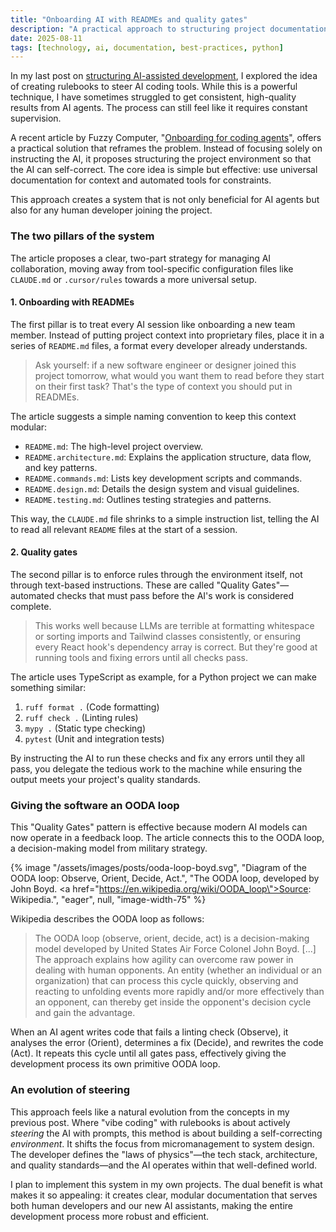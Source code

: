 ```yaml
---
title: "Onboarding AI with READMEs and quality gates"
description: "A practical approach to structuring project documentation using READMEs for context and automated checks as 'Quality Gates' to improve AI-assisted development."
date: 2025-08-11
tags: [technology, ai, documentation, best-practices, python]
---
```


In my last post on [structuring AI-assisted development](/blog/beyond-the-vibe-structuring-ai-assisted-development/), I explored the idea of creating rulebooks to steer AI coding tools. While this is a powerful technique, I have sometimes struggled to get consistent, high-quality results from AI agents. The process can still feel like it requires constant supervision.

A recent article by Fuzzy Computer, "[Onboarding for coding agents](https://www.fuzzycomputer.com/posts/onboarding)", offers a practical solution that reframes the problem. Instead of focusing solely on instructing the AI, it proposes structuring the project environment so that the AI can self-correct. The core idea is simple but effective: use universal documentation for context and automated tools for constraints.

This approach creates a system that is not only beneficial for AI agents but also for any human developer joining the project.

### The two pillars of the system

The article proposes a clear, two-part strategy for managing AI collaboration, moving away from tool-specific configuration files like `CLAUDE.md` or `.cursor/rules` towards a more universal setup.

#### 1. Onboarding with READMEs

The first pillar is to treat every AI session like onboarding a new team member. Instead of putting project context into proprietary files, place it in a series of `README.md` files, a format every developer already understands.

> Ask yourself: if a new software engineer or designer joined this project tomorrow, what would you want them to read before they start on their first task? That's the type of context you should put in READMEs.

The article suggests a simple naming convention to keep this context modular:
-   `README.md`: The high-level project overview.
-   `README.architecture.md`: Explains the application structure, data flow, and key patterns.
-   `README.commands.md`: Lists key development scripts and commands.
-   `README.design.md`: Details the design system and visual guidelines.
-   `README.testing.md`: Outlines testing strategies and patterns.

This way, the `CLAUDE.md` file shrinks to a simple instruction list, telling the AI to read all relevant `README` files at the start of a session.

#### 2. Quality gates

The second pillar is to enforce rules through the environment itself, not through text-based instructions. These are called "Quality Gates"—automated checks that must pass before the AI's work is considered complete.

> This works well because LLMs are terrible at formatting whitespace or sorting imports and Tailwind classes consistently, or ensuring every React hook's dependency array is correct. But they're good at running tools and fixing errors until all checks pass.

The article uses TypeScript as example, for a Python project we can make something similar:
1.  `ruff format .` (Code formatting)
2.  `ruff check .` (Linting rules)
3.  `mypy .` (Static type checking)
4.  `pytest` (Unit and integration tests)

By instructing the AI to run these checks and fix any errors until they all pass, you delegate the tedious work to the machine while ensuring the output meets your project's quality standards.

### Giving the software an OODA loop

This "Quality Gates" pattern is effective because modern AI models can now operate in a feedback loop. The article connects this to the OODA loop, a decision-making model from military strategy.

{% image "/assets/images/posts/ooda-loop-boyd.svg", "Diagram of the OODA loop: Observe, Orient, Decide, Act.", "The OODA loop, developed by John Boyd. <a href=\"https://en.wikipedia.org/wiki/OODA_loop\">Source: Wikipedia</a>.", "eager", null, "image-width-75" %}

Wikipedia describes the OODA loop as follows:
> The OODA loop (observe, orient, decide, act) is a decision-making model developed by United States Air Force Colonel John Boyd. [...] The approach explains how agility can overcome raw power in dealing with human opponents. An entity (whether an individual or an organization) that can process this cycle quickly, observing and reacting to unfolding events more rapidly and/or more effectively than an opponent, can thereby get inside the opponent's decision cycle and gain the advantage.

When an AI agent writes code that fails a linting check (Observe), it analyses the error (Orient), determines a fix (Decide), and rewrites the code (Act). It repeats this cycle until all gates pass, effectively giving the development process its own primitive OODA loop.

### An evolution of steering

This approach feels like a natural evolution from the concepts in my previous post. Where "vibe coding" with rulebooks is about actively *steering* the AI with prompts, this method is about building a self-correcting *environment*. It shifts the focus from micromanagement to system design. The developer defines the "laws of physics"—the tech stack, architecture, and quality standards—and the AI operates within that well-defined world.

I plan to implement this system in my own projects. The dual benefit is what makes it so appealing: it creates clear, modular documentation that serves both human developers and our new AI assistants, making the entire development process more robust and efficient.
